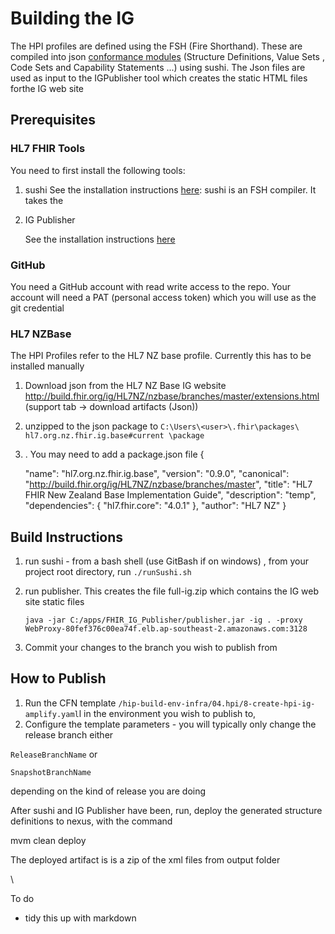 # Building the IG

The HPI profiles are defined using the FSH (Fire Shorthand).  These are compiled into json [conformance modules](https://hl7.org/fhir/R4/conformance-module.html#:~:text=The%20Conformance%20Module%20represents%20metadata,used%20to%20create%20derived%20specifications.) (Structure Definitions, Value Sets , Code Sets and Capability Statements ...)  using sushi.  The Json files are used as input  to the IGPublisher tool which creates the static HTML files forthe IG web site

Prerequisites
-----------------
### HL7 FHIR Tools

You need to first  install the following tools:

1. sushi 
   See the installation instructions [here](http://hl7.org/fhir/uv/shorthand/2020May/tutorial.html):
   sushi is an FSH compiler. It takes the 

2. IG Publisher

   See the installation instructions [here](https://confluence.hl7.org/display/FHIR/IG+Publisher+Documentation)


### GitHub

You need a GitHub account with read write access to the repo.
Your account will need a PAT (personal access token) which you will use as the git credential



### HL7 NZBase

The HPI Profiles refer  to the HL7 NZ base profile. Currently this has to be installed manually

1. Download json from the HL7 NZ Base  IG website
   http://build.fhir.org/ig/HL7NZ/nzbase/branches/master/extensions.html
   (support tab -> download artifacts (Json))

2. unzipped to the json package to 
   `C:\Users\<user>\.fhir\packages\ hl7.org.nz.fhir.ig.base#current \package` 

3. . You may need to add a package.json file {

   	"name": "hl7.org.nz.fhir.ig.base",
   	"version": "0.9.0",
   	"canonical": "http://build.fhir.org/ig/HL7NZ/nzbase/branches/master",
   	"title": "HL7 FHIR New Zealand Base Implementation Guide",
   	"description": "temp",
   	"dependencies": {
   		"hl7.fhir.core": "4.0.1"
   	},
   	"author": "HL7 NZ"
   }

## Build Instructions

1. run sushi - from a bash shell (use GitBash if on windows) , from your project root directory, run
   `./runSushi.sh`

2. run publisher. This creates the file  full-ig.zip which contains the IG web site static files

   `java -jar C:/apps/FHIR_IG_Publisher/publisher.jar -ig . -proxy WebProxy-80fef376c00ea74f.elb.ap-southeast-2.amazonaws.com:3128`

3. Commit your  changes to the branch you wish to publish from 



How to Publish
----------------
1. Run the CFN template `/hip-build-env-infra/04.hpi/8-create-hpi-ig-amplify.yaml`l in the environment you wish to publish to,
2. Configure the template parameters - you will typically only change the release branch either

`ReleaseBranchName` or

`SnapshotBranchName`

 depending on the kind of release you are doing
​    


After sushi and IG Publisher have been, run,  deploy the generated structure definitions to nexus, with the command

mvm clean deploy

The  deployed artifact is is a zip of the xml files from output folder


\



To do
- tidy this up with markdown
